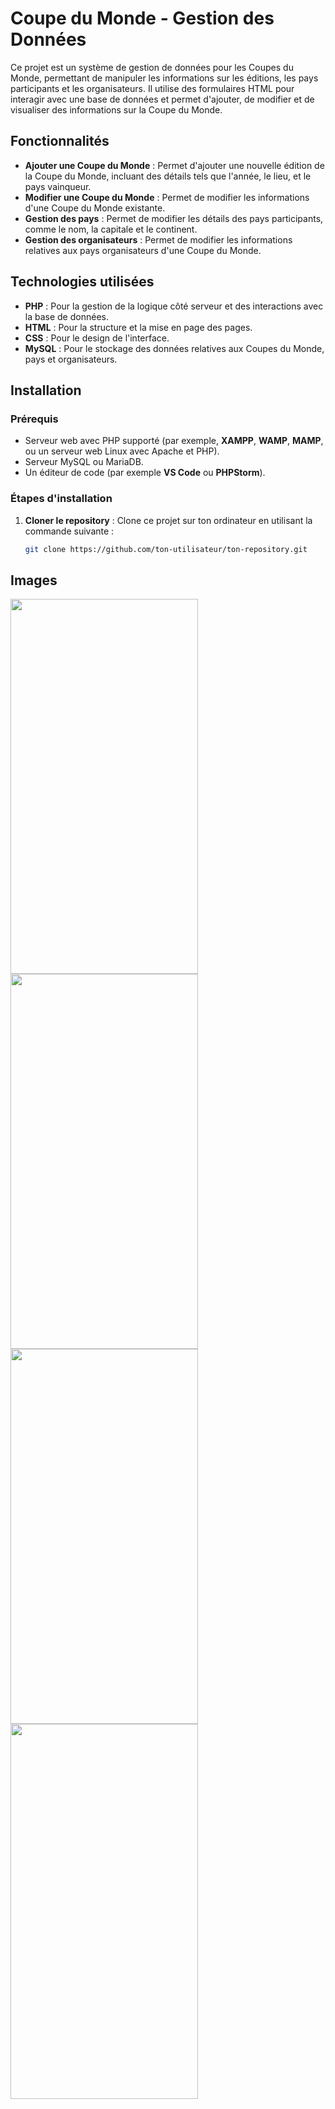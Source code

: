# Coupe du Monde - Gestion des Données

Ce projet est un système de gestion de données pour les Coupes du Monde, permettant de manipuler les informations sur les éditions, les pays participants et les organisateurs. Il utilise des formulaires HTML pour interagir avec une base de données et permet d'ajouter, de modifier et de visualiser des informations sur la Coupe du Monde.

## Fonctionnalités

- **Ajouter une Coupe du Monde** : Permet d'ajouter une nouvelle édition de la Coupe du Monde, incluant des détails tels que l'année, le lieu, et le pays vainqueur.
- **Modifier une Coupe du Monde** : Permet de modifier les informations d'une Coupe du Monde existante.
- **Gestion des pays** : Permet de modifier les détails des pays participants, comme le nom, la capitale et le continent.
- **Gestion des organisateurs** : Permet de modifier les informations relatives aux pays organisateurs d'une Coupe du Monde.

## Technologies utilisées

- **PHP** : Pour la gestion de la logique côté serveur et des interactions avec la base de données.
- **HTML** : Pour la structure et la mise en page des pages.
- **CSS** : Pour le design de l'interface.
- **MySQL** : Pour le stockage des données relatives aux Coupes du Monde, pays et organisateurs.

## Installation

### Prérequis

- Serveur web avec PHP supporté (par exemple, **XAMPP**, **WAMP**, **MAMP**, ou un serveur web Linux avec Apache et PHP).
- Serveur MySQL ou MariaDB.
- Un éditeur de code (par exemple **VS Code** ou **PHPStorm**).

### Étapes d'installation

1. **Cloner le repository** :
   Clone ce projet sur ton ordinateur en utilisant la commande suivante :
   ```bash
   git clone https://github.com/ton-utilisateur/ton-repository.git

## Images
<img src="image1.png" width="300" height="600" />
<img src="image2.png" width="300" height="600" />
<img src="image3.png" width="300" height="600" />
<img src="image4.png" width="300" height="600" />



